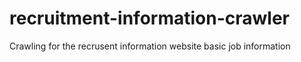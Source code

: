 # recruitment-information-crawler
Crawling for the recrusent information website basic job information
